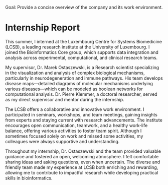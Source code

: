 Goal: Provide a concise overview of the company and its work environment.

# Internship Report

This summer, I interned at the Luxembourg Centre for Systems Biomedicine (LCSB), a leading research institute at the University of Luxembourg. I joined the Bioinformatics Core group, which supports data integration and analysis across experimental, computational, and clinical research teams.

My supervisor, Dr. Marek Ostaszewski, is a Research scientist specializing in the visualization and analysis of complex biological mechanisms, particularly in neurodegeneration and immune pathways. His team develops disease maps—detailed diagrams of molecular mechanisms underlying various diseases—which can be modeled as boolean networks for computational analysis. Dr. Pierre Klemmer, a doctoral researcher, served as my direct supervisor and mentor during the internship.

The LCSB offers a collaborative and innovative work environment. I participated in seminars, workshops, and team meetings, gaining insights from experts and staying current with research advancements. The institute encourages open communication, teamwork, and a healthy work-life balance, offering various activities to foster team spirit. Although I sometimes focused solely on work and missed some activities, my colleagues were always supportive and understanding.

Throughout my internship, Dr. Ostaszewski and the team provided valuable guidance and fostered an open, welcoming atmosphere. I felt comfortable sharing ideas and asking questions, even when uncertain. The diverse and friendly team made my experience at LCSB both enriching and rewarding, allowing me to contribute to impactful research while developing practical skills in bioinformatics.
